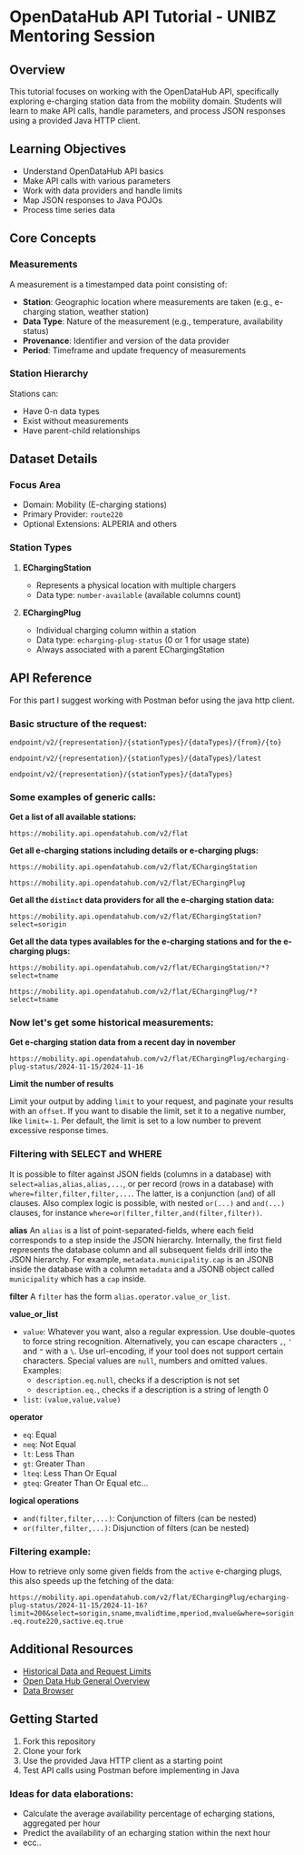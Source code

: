 # OpenDataHub API Tutorial - UNIBZ Mentoring Session

## Overview
This tutorial focuses on working with the OpenDataHub API, specifically exploring e-charging station data from the mobility domain. Students will learn to make API calls, handle parameters, and process JSON responses using a provided Java HTTP client.

## Learning Objectives
- Understand OpenDataHub API basics
- Make API calls with various parameters
- Work with data providers and handle limits
- Map JSON responses to Java POJOs
- Process time series data

## Core Concepts

### Measurements
A measurement is a timestamped data point consisting of:
- **Station**: Geographic location where measurements are taken (e.g., e-charging station, weather station)
- **Data Type**: Nature of the measurement (e.g., temperature, availability status)
- **Provenance**: Identifier and version of the data provider
- **Period**: Timeframe and update frequency of measurements

### Station Hierarchy
Stations can:
- Have 0-n data types
- Exist without measurements
- Have parent-child relationships

## Dataset Details

### Focus Area
- Domain: Mobility (E-charging stations)
- Primary Provider: `route220`
- Optional Extensions: ALPERIA and others

### Station Types
1. **EChargingStation**
   - Represents a physical location with multiple chargers
   - Data type: `number-available` (available columns count)

2. **EChargingPlug**
   - Individual charging column within a station
   - Data type: `echarging-plug-status` (0 or 1 for usage state)
   - Always associated with a parent EChargingStation

## API Reference

For this part I suggest working with Postman befor using the java http client.

### Basic structure of the request:

`endpoint/v2/{representation}/{stationTypes}/{dataTypes}/{from}/{to}`

`endpoint/v2/{representation}/{stationTypes}/{dataTypes}/latest`

`endpoint/v2/{representation}/{stationTypes}/{dataTypes}`

### Some examples of generic calls:

**Get a list of all available stations:**

`https://mobility.api.opendatahub.com/v2/flat`

**Get all e-charging stations including details or e-charging plugs:**

`https://mobility.api.opendatahub.com/v2/flat/EChargingStation`

`https://mobility.api.opendatahub.com/v2/flat/EChargingPlug`

**Get all the `distinct` data providers for all the e-charging station data:**

`https://mobility.api.opendatahub.com/v2/flat/EChargingStation?select=sorigin`

**Get all the data types availables for the e-charging stations and for the e-charging plugs:**

`https://mobility.api.opendatahub.com/v2/flat/EChargingStation/*?select=tname`

`https://mobility.api.opendatahub.com/v2/flat/EChargingPlug/*?select=tname`

### Now let's get some historical measurements:

**Get e-charging station data from a recent day in november**

`https://mobility.api.opendatahub.com/v2/flat/EChargingPlug/echarging-plug-status/2024-11-15/2024-11-16`

**Limit the number of results**

Limit your output by adding `limit` to your request, and paginate your
results with an `offset`. If you want to disable the limit, set it to a negative
number, like `limit=-1`. Per default, the limit is set to a low number to
prevent excessive response times.


### Filtering with SELECT and WHERE

It is possible to filter against JSON fields (columns in a database) with
`select=alias,alias,alias,...`, or per record (rows in a database) with
`where=filter,filter,filter,...`. The latter, is a conjunction (`and`) of all
clauses. Also complex logic is possible, with nested `or(...)` and `and(...)`
clauses, for instance `where=or(filter,filter,and(filter,filter))`.

**alias**
An `alias` is a list of point-separated-fields, where each field corresponds
to a step inside the JSON hierarchy. Internally, the first field represents the
database column and all subsequent fields drill into the JSON hierarchy.
For example, `metadata.municipality.cap` is an JSONB inside the database with a
column `metadata` and a JSONB object called `municipality` which has a `cap`
inside.

**filter**
A `filter` has the form `alias.operator.value_or_list`.

**value_or_list**

- `value`: Whatever you want, also a regular expression. Use double-quotes to
  force string recognition. Alternatively, you can escape characters `,`, `'`
  and `"` with a `\`. Use url-encoding, if your tool does not support certain
  characters. Special values are `null`, numbers and omitted values. Examples:
  - `description.eq.null`, checks if a description is not set
  - `description.eq.`, checks if a description is a string of length 0
- `list`: `(value,value,value)`

**operator**

- `eq`: Equal
- `neq`: Not Equal
- `lt`: Less Than
- `gt`: Greater Than
- `lteq`: Less Than Or Equal
- `gteq`: Greater Than Or Equal
etc...

**logical operations**

- `and(filter,filter,...)`: Conjunction of filters (can be nested)
- `or(filter,filter,...)`: Disjunction of filters (can be nested)

### Filtering example:

How to retrieve only some given fields from the `active` e-charging plugs, this also speeds up the fetching of the data:

`https://mobility.api.opendatahub.com/v2/flat/EChargingPlug/echarging-plug-status/2024-11-15/2024-11-16?limit=200&select=sorigin,sname,mvalidtime,mperiod,mvalue&where=sorigin.eq.route220,sactive.eq.true`

## Additional Resources
- [Historical Data and Request Limits](https://github.com/noi-techpark/odh-docs/wiki/Historical-Data-and-Request-Rate-Limits)
- [Open Data Hub General Overview](https://docs.opendatahub.com/en/latest/intro.html#project-overview)
- [Data Browser](https://databrowser.opendatahub.com/)

## Getting Started
1. Fork this repository
2. Clone your fork
3. Use the provided Java HTTP client as a starting point
4. Test API calls using Postman before implementing in Java

### Ideas for data elaborations:
- Calculate the average availability percentage of echarging stations, aggregated per hour
- Predict the availability of an echarging station within the next hour
- ecc..



